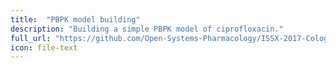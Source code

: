 ```yaml
---
title:  "PBPK model building"
description: "Building a simple PBPK model of ciprofloxacin." 
full_url: "https://github.com/Open-Systems-Pharmacology/ISSX-2017-Cologne/tree/master/Session%202.%20Building%20a%20PBPK%20model"
icon: file-text  
---
```

